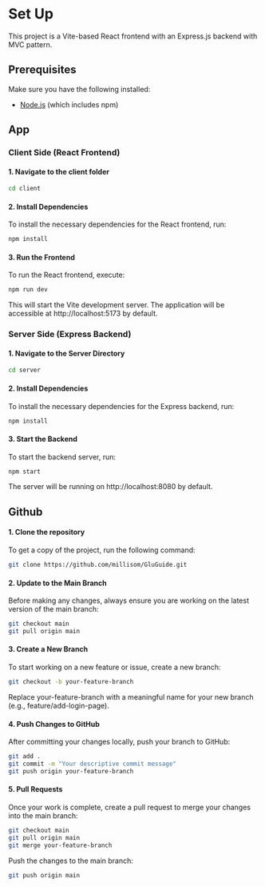 # Set Up

This project is a Vite-based React frontend with an Express.js backend with MVC pattern.

## Prerequisites

Make sure you have the following installed:
- [Node.js](https://nodejs.org/en/) (which includes npm)
## App
### Client Side (React Frontend)
#### 1. Navigate to the client folder

```bash
cd client
```
#### 2. Install Dependencies
To install the necessary dependencies for the React frontend, run:
```bash
npm install
```
#### 3. Run the Frontend
To run the React frontend, execute:
```bash
npm run dev
```
This will start the Vite development server. The application will be accessible at http://localhost:5173 by default.

### Server Side (Express Backend)
#### 1. Navigate to the Server Directory

```bash
cd server
```
#### 2. Install Dependencies
To install the necessary dependencies for the Express backend, run:
```bash
npm install
```
#### 3. Start the Backend
To start the backend server, run:
```bash
npm start
```
The server will be running on http://localhost:8080 by default.

## Github
#### 1. Clone the repository

To get a copy of the project, run the following command:

```bash
git clone https://github.com/millisom/GluGuide.git
```

#### 2.  Update to the Main Branch

Before making any changes, always ensure you are working on the latest version of the main branch:

```bash
git checkout main
git pull origin main
```

#### 3. Create a New Branch
To start working on a new feature or issue, create a new branch:

```bash
git checkout -b your-feature-branch
```
Replace your-feature-branch with a meaningful name for your new branch (e.g., feature/add-login-page).

#### 4. Push Changes to GitHub
After committing your changes locally, push your branch to GitHub:

```bash
git add .
git commit -m "Your descriptive commit message"
git push origin your-feature-branch
```
#### 5. Pull Requests
Once your work is complete, create a pull request to merge your changes into the main branch:
```bash
git checkout main
git pull origin main 
git merge your-feature-branch
```
Push the changes to the main branch:
```bash
git push origin main
```
